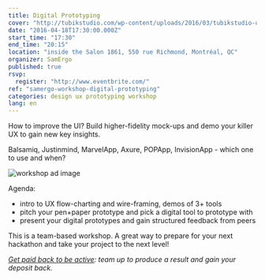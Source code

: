 ```yaml
---
title: Digital Prototyping
cover: "http://tubikstudio.com/wp-content/uploads/2016/03/tubikstudio-ui-ux-design.jpg"
date: "2016-04-18T17:30:00.000Z"
start_time: "17:30"
end_time: "20:15"
location: "inside the Salon 1861, 550 rue Richmond, Montréal, QC"
organizer: SamErgo
published: true
rsvp:
  register: "http://www.eventbrite.com/"
ref: "samergo-workshop-digital-prototyping"
categories: design ux prototyping workshop
lang: en
---
```

How to improve the UI? Build higher-fidelity mock-ups and demo your killer UX to gain new key insights.

Balsamiq, Justinmind, MarvelApp, Axure, POPApp, InvisionApp - which one to use and when?

![workshop ad image](https://i.imgur.com/MfeYHOX.png)

Agenda:

- intro to UX flow-charting and wire-framing, demos of 3+ tools
- pitch your pen+paper prototype and pick a digital tool to prototype with
- present your digital prototypes and gain structured feedback from peers

This is a team-based workshop. A great way to prepare for your next hackathon and take your project to the next level!

*[Get paid back to be active](http://goo.gl/7D26a0): team up to produce a result and gain your deposit back.*
